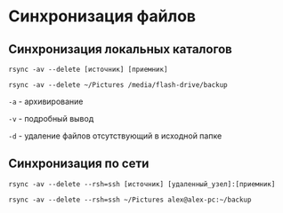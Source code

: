 # Синхронизация файлов

## Синхронизация локальных каталогов

```
rsync -av --delete [источник] [приемник]

```

```
rsync -av --delete ~/Pictures /media/flash-drive/backup

```

`-a` - архивирование

`-v` - подробный вывод

`-d` - удаление файлов отсутствующий в исходной папке

## Синхронизация по сети

```
rsync -av --delete --rsh=ssh [источник] [удаленный_узел]:[приемник]

```

```
rsync -av --delete --rsh=ssh ~/Pictures alex@alex-pc:~/backup

```
